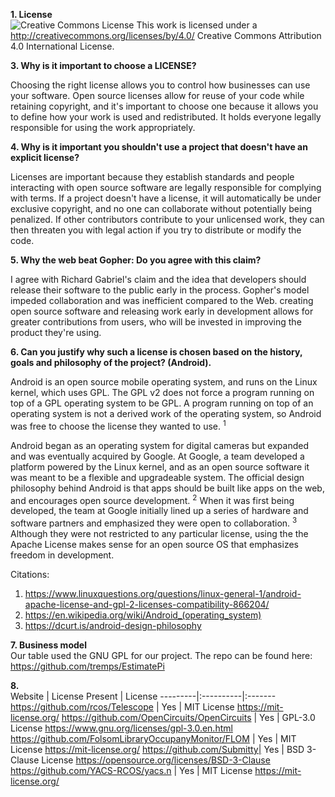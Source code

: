 <b> 1. License </b></br>
![Creative Commons License](https://i.creativecommons.org/l/by/4.0/88x31.png) This work is licensed under a http://creativecommons.org/licenses/by/4.0/ Creative Commons Attribution 4.0 International License.

<b>3.  Why is it important to choose a LICENSE? </b> </br>

Choosing the right license allows you to control how businesses can use your software. Open source licenses allow for reuse of your code while retaining copyright, and it's important to choose one because it allows you to define how your work is used and redistributed. It holds everyone legally responsible for using the work appropriately.

<b>4. Why is it important you shouldn't use a project that doesn't have an explicit license? </b> </br>

Licenses are important because they establish standards and people interacting with open source software are legally responsible for complying with terms. If a project doesn't have a license, it will automatically be under exclusive copyright, and no one can collaborate without potentially being penalized. If other contributors contribute to your unlicensed work, they can then threaten you with legal action if you try to distribute or modify the code.

<b> 5. Why the web beat Gopher: Do you agree with this claim? </b> </br>

I agree with Richard Gabriel's claim and the idea that developers should release their software to the public early in the process. Gopher's model impeded collaboration and was inefficient compared to the Web. creating open source software and releasing work early in development allows for greater contributions from users, who will be invested in improving the product they're using. 

<b>6. Can you justify why such a license is chosen based on the history, goals and philosophy of the project? (Android).</b> </br>

Android is an open source mobile operating system, and runs on the Linux kernel, which uses GPL. The GPL v2 does not force a program running on top of a GPL operating system to be GPL. A program running on top of an operating system is not a derived work of the operating system, so Android was free to choose the license they wanted to use. <sup>1</sup> 

Android began as an operating system for digital cameras but expanded and was eventually acquired by Google. At Google, a team developed a platform powered by the Linux kernel, and as an open source software it was meant to be a flexible and upgradeable system. The official design philosophy behind Android is that apps should be built like apps on the web, and encourages open source development. <sup>2</sup> When it was first being developed, the team at Google initially lined up a series of hardware and software partners and emphasized they were open to collaboration. <sup>3</sup> Although they were not restricted to any particular license, using the the Apache License makes sense for an open source OS that emphasizes freedom in development. 

Citations: </br>
1. https://www.linuxquestions.org/questions/linux-general-1/android-apache-license-and-gpl-2-licenses-compatibility-866204/
2. https://en.wikipedia.org/wiki/Android_(operating_system)
3. https://dcurt.is/android-design-philosophy

<b>7. Business model </b> </br>
Our table used the GNU GPL for our project. The repo can be found here: https://github.com/tremps/EstimatePi </br>

<b>8. </b> </br>
Website | License Present | License
---------|:----------|:-------
https://github.com/rcos/Telescope | Yes | MIT License https://mit-license.org/
https://github.com/OpenCircuits/OpenCircuits | Yes | GPL-3.0 License https://www.gnu.org/licenses/gpl-3.0.en.html
https://github.com/FolsomLibraryOccupanyMonitor/FLOM | Yes | MIT License https://mit-license.org/
https://github.com/Submitty| Yes | BSD 3-Clause License https://opensource.org/licenses/BSD-3-Clause
https://github.com/YACS-RCOS/yacs.n | Yes | MIT License https://mit-license.org/



